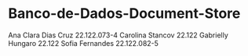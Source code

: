 # Banco-de-Dados-Document-Store
Ana Clara Dias Cruz 22.122.073-4
Carolina Stancov 22.122
Gabrielly Hungaro 22.122
Sofia Fernandes 22.122.082-5
